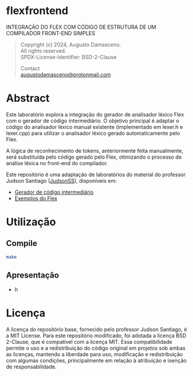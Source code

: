 # flexfrontend
INTEGRAÇÃO DO FLEX COM CÓDIGO DE ESTRUTURA DE UM COMPILADOR FRONT-END SIMPLES

> Copyright (c) 2024, Augusto Damasceno.  
> All rights reserved.   
> SPDX-License-Identifier: BSD-2-Clause  
>
> Contact  
> [augustodamasceno@protonmail.com](mailto:augustodamasceno@protonmail.com)


# Abstract

Este laboratório explora a integração do gerador de analisador léxico Flex com o gerador de 
código intermediário. O objetivo principal é adaptar o código 
do analisador léxico manual existente (implementado em lexer.h e lexer.cpp) para utilizar 
o analisador léxico gerado automaticamente pelo Flex.

A lógica de reconhecimento de tokens, anteriormente feita manualmente, será substituída pelo 
código gerado pelo Flex, otimizando o processo de análise léxica no front-end do compilador. 

Este repositório é uma adaptação de laboratórios do material do professor 
Judson Santiago ([JudsonSS](https://github.com/JudsonSS)), disponíveis em: 

* [Gerador de código intermediário](https://github.com/JudsonSS/Compiladores/tree/2e1b81ba859e18e938ea149d1cef2edea04dde36/Labs/Lab11)
* [Exemplos do Flex](https://github.com/JudsonSS/Compiladores/tree/2e1b81ba859e18e938ea149d1cef2edea04dde36/Labs/Lab14)

# Utilização

## Compile

```bash
make
```

## Apresentação

* h

# Licença

A licença do repositório base, fornecido pelo professor Judson Santiago, é a MIT License. 
Para este repositório modificado, foi adotada a licença BSD 2-Clause, que é compatível com a licença MIT. 
Essa compatibilidade permite o uso e a redistribuição do código original em projetos sob ambas as licenças, 
mantendo a liberdade para uso, modificação e redistribuição com algumas condições, 
principalmente em relação à atribuição e isenção de responsabilidade.
